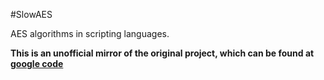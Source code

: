 #SlowAES

AES algorithms in scripting languages.

**This is an unofficial mirror of the original project, which can be found at [google code](http://code.google.com/p/slowaes/)**
